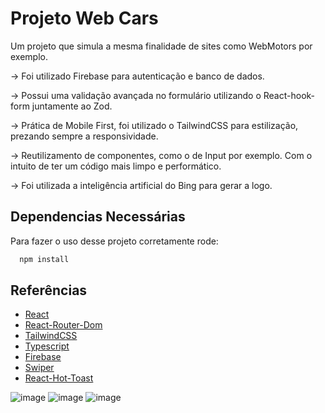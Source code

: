 
# Projeto Web Cars

Um projeto que simula a mesma finalidade de sites como WebMotors por exemplo. 

-> Foi utilizado Firebase para autenticação e banco de dados. 

-> Possui uma validação avançada no formulário utilizando o React-hook-form juntamente ao Zod.

-> Prática de Mobile First, foi utilizado o TailwindCSS para estilização, prezando sempre a responsividade.

-> Reutilizamento de componentes, como o de Input por exemplo. Com o intuito de ter um código mais limpo e performático.

-> Foi utilizada a inteligência artificial do Bing para gerar a logo.

## Dependencias Necessárias

Para fazer o uso desse projeto corretamente rode:

```bash
  npm install 
```



## Referências

 - [React](https://react.dev/learn)
 - [React-Router-Dom](https://reactrouter.com/en/main)
 - [TailwindCSS](https://tailwindcss.com/)
 - [Typescript](https://www.typescriptlang.org/)
 - [Firebase](https://firebase.google.com/)
 - [Swiper](https://swiperjs.com/react#effects)
 - [React-Hot-Toast](https://react-hot-toast.com/)
 
![image](https://github.com/devIgor1/web-cars/assets/88665118/aad40ab2-ca7e-460d-b08d-38d4fa1762d3)
![image](https://github.com/devIgor1/web-cars/assets/88665118/b1c75b61-84fd-4c50-8f62-064b50692283)
![image](https://github.com/devIgor1/web-cars/assets/88665118/b513813e-d5d8-477a-9309-1057ca882187)




